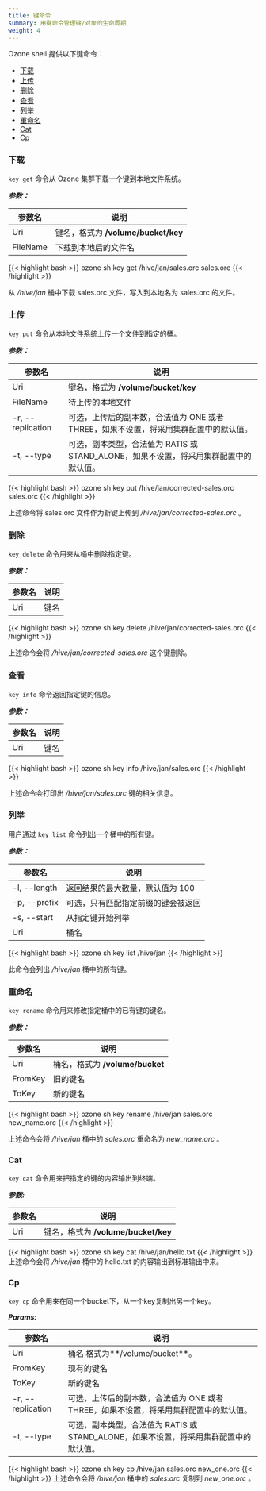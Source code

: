 ```yaml
---
title: 键命令
summary: 用键命令管理键/对象的生命周期
weight: 4
---
```

<!---
  Licensed to the Apache Software Foundation (ASF) under one or more
  contributor license agreements.  See the NOTICE file distributed with
  this work for additional information regarding copyright ownership.
  The ASF licenses this file to You under the Apache License, Version 2.0
  (the "License"); you may not use this file except in compliance with
  the License.  You may obtain a copy of the License at

      http://www.apache.org/licenses/LICENSE-2.0

  Unless required by applicable law or agreed to in writing, software
  distributed under the License is distributed on an "AS IS" BASIS,
  WITHOUT WARRANTIES OR CONDITIONS OF ANY KIND, either express or implied.
  See the License for the specific language governing permissions and
  limitations under the License.
-->


Ozone shell 提供以下键命令：

  * [下载](#下载)
  * [上传](#上传)
  * [删除](#删除)
  * [查看](#查看)
  * [列举](#列举)
  * [重命名](#重命名)
  * [Cat](#cat)
  * [Cp](#cp)


### 下载

`key get` 命令从 Ozone 集群下载一个键到本地文件系统。

***参数：***

| 参数名                      |  说明                                |
|--------------------------------|-----------------------------------------|
|  Uri                           | 键名，格式为 **/volume/bucket/key**
|  FileName                      | 下载到本地后的文件名


{{< highlight bash >}}
ozone sh key get /hive/jan/sales.orc sales.orc
{{< /highlight >}}

从 _/hive/jan_ 桶中下载 sales.orc 文件，写入到本地名为 sales.orc 的文件。

### 上传

`key put` 命令从本地文件系统上传一个文件到指定的桶。

***参数：***

| 参数名                      |  说明                                 |
|--------------------------------|-----------------------------------------|
|  Uri                           | 键名，格式为 **/volume/bucket/key**
|  FileName                      | 待上传的本地文件
| -r, \-\-replication              | 可选，上传后的副本数，合法值为 ONE 或者 THREE，如果不设置，将采用集群配置中的默认值。
| -t, \-\-type                   | 可选，副本类型，合法值为 RATIS 或 STAND_ALONE，如果不设置，将采用集群配置中的默认值。

{{< highlight bash >}}
ozone sh key put /hive/jan/corrected-sales.orc sales.orc
{{< /highlight >}}

上述命令将 sales.orc 文件作为新键上传到 _/hive/jan/corrected-sales.orc_ 。

### 删除

`key delete` 命令用来从桶中删除指定键。

***参数：***

| 参数名                      |  说明                                |
|--------------------------------|-----------------------------------------|
|  Uri                           | 键名

{{< highlight bash >}}
ozone sh key delete /hive/jan/corrected-sales.orc
{{< /highlight >}}

上述命令会将 _/hive/jan/corrected-sales.orc_ 这个键删除。


### 查看

`key info` 命令返回指定键的信息。

***参数：***

| 参数名                      |  说明                                |
|--------------------------------|-----------------------------------------|
|  Uri                           | 键名

{{< highlight bash >}}
ozone sh key info /hive/jan/sales.orc
{{< /highlight >}}

上述命令会打印出 _/hive/jan/sales.orc_ 键的相关信息。

### 列举

用户通过 `key list` 命令列出一个桶中的所有键。

***参数：***

| 参数名                      |  说明                                |
|--------------------------------|-----------------------------------------|
| -l, \-\-length                   | 返回结果的最大数量，默认值为 100
| -p, \-\-prefix                   | 可选，只有匹配指定前缀的键会被返回
| -s, \-\-start                    | 从指定键开始列举
|  Uri                           | 桶名

{{< highlight bash >}}
ozone sh key list /hive/jan
{{< /highlight >}}

此命令会列出 _/hive/jan_ 桶中的所有键。

### 重命名

`key rename` 命令用来修改指定桶中的已有键的键名。

***参数：***

| 参数名                      |  说明                                |
|--------------------------------|-----------------------------------------|
|  Uri                           | 桶名，格式为 **/volume/bucket**
|  FromKey                       | 旧的键名
|  ToKey                         | 新的键名

{{< highlight bash >}}
ozone sh key rename /hive/jan sales.orc new_name.orc
{{< /highlight >}}

上述命令会将 _/hive/jan_ 桶中的 _sales.orc_ 重命名为 _new\_name.orc_ 。

### Cat

`key cat` 命令用来把指定的键的内容输出到终端。

***参数:***

| 参数名                          |  说明                                |
|--------------------------------|-----------------------------------------|
|  Uri                           | 键名，格式为 **/volume/bucket/key**


{{< highlight bash >}}
ozone sh key cat /hive/jan/hello.txt
{{< /highlight >}}
上述命令会将 _/hive/jan_ 桶中的 hello.txt 的内容输出到标准输出中来。

### Cp

`key cp` 命令用来在同一个bucket下，从一个key复制出另一个key。

***Params:***

| 参数名                          |  说明                                |
|--------------------------------|-----------------------------------------|
|  Uri                           | 桶名 格式为**/volume/bucket**。
|  FromKey                       | 现有的键名
|  ToKey                         | 新的键名
| -r, \-\-replication            | 可选，上传后的副本数，合法值为 ONE 或者 THREE，如果不设置，将采用集群配置中的默认值。
| -t, \-\-type                   | 可选，副本类型，合法值为 RATIS 或 STAND_ALONE，如果不设置，将采用集群配置中的默认值。

{{< highlight bash >}}
ozone sh key cp /hive/jan sales.orc new_one.orc
{{< /highlight >}}
上述命令会将  _/hive/jan_ 桶中的 _sales.orc_ 复制到 _new\_one.orc_ 。